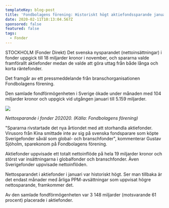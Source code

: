 ```yaml
---
templateKey: blog-post
title: 'Fondbolagens förening: Historiskt högt aktiefondssparande januari'
date: 2020-02-11T10:13:04.567Z
sponsored: false
featured: false
tags:
  - Fonder
---
```

STOCKHOLM (Fonder Direkt) Det svenska nysparandet (nettoinsättningar) i fonder uppgick till 18 miljarder kronor i november, och spararna valde framförallt aktiefonder medan de valde att göra uttag från både långa och korta räntefonder.

Det framgår av ett pressmeddelande från branschorganisationen Fondbolagens förening.

Den samlade fondförmögenheten i Sverige ökade under månaden med 104 miljarder kronor och uppgick vid utgången januari till 5.159 miljarder.

![](/img/fonds.png)

*Nettosparande i fonder 202020. (Källa: Fondbolagens förening)*

"Spararna rivstartade det nya årtiondet med att storhandla aktiefonder. Virusoro från Kina smittade inte av sig på svenska fondsparare som köpte Sverigefonder såväl som global- och branschfonder", kommenterar Gustav Sjöholm, sparekonom på Fondbolagens förening.

Aktiefonder uppvisade ett totalt nettoinflöde på hela 19 miljarder kronor och störst var insättningarna i globalfonder och branschfonder. Även Sverigefonder uppvisade nettoinflöden.

Nettosparandet i aktiefonder i januari var historiskt högt. Ser man tillbaka är det endast månader med årliga PPM-avsättningar som uppvisat högre nettosparande, framkommer det.

Av den samlade fondförmögenheten var 3 148 miljarder (motsvarande 61 procent) placerade i aktiefonder.
